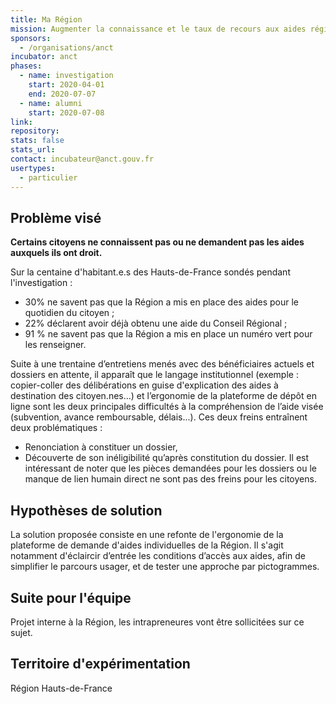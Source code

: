 ```yaml
---
title: Ma Région
mission: Augmenter la connaissance et le taux de recours aux aides régionales
sponsors: 
  - /organisations/anct
incubator: anct
phases:
  - name: investigation
    start: 2020-04-01
    end: 2020-07-07
  - name: alumni
    start: 2020-07-08
link:
repository:
stats: false
stats_url:
contact: incubateur@anct.gouv.fr
usertypes:
  - particulier
---
```


## Problème visé

**Certains citoyens ne connaissent pas ou ne demandent pas les aides auxquels ils ont droit.**

Sur la centaine d'habitant.e.s des Hauts-de-France sondés pendant l'investigation :
- 30% ne savent pas que la Région a mis en place des aides pour le quotidien du citoyen ;
- 22% déclarent avoir déjà obtenu une aide du Conseil Régional ;
- 91 % ne savent pas que la Région a mis en place un numéro vert pour les renseigner.

Suite à une trentaine d’entretiens menés avec des bénéficiaires actuels et dossiers en
attente, il apparaît que le langage institutionnel (exemple : copier-coller des
délibérations en guise d'explication des aides à destination des citoyen.nes...) et l’ergonomie de la plateforme de dépôt en ligne sont
les deux principales difficultés à la compréhension de l’aide visée (subvention, avance remboursable, délais...). Ces deux freins
entraînent deux problématiques :
- Renonciation à constituer un dossier,
- Découverte de son inéligibilité qu’après constitution du dossier.
Il est intéressant de noter que les pièces demandées pour les dossiers ou le manque de lien humain
direct ne sont pas des freins pour les citoyens.

## Hypothèses de solution
La solution proposée consiste en une refonte de l'ergonomie de la plateforme de demande d'aides individuelles de la Région. Il s'agit notamment
d'éclaircir d’entrée les conditions d’accès aux aides, afin de simplifier le parcours usager, et de tester une approche par pictogrammes.

## Suite pour l'équipe
Projet interne à la Région, les intrapreneures vont être sollicitées sur ce sujet.

## Territoire d'expérimentation
Région Hauts-de-France
